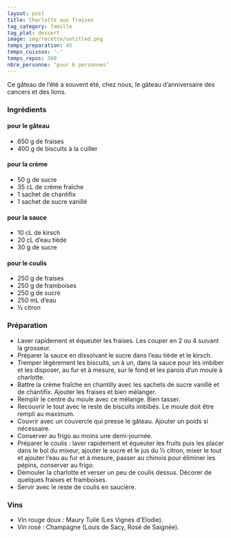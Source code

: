 ```yaml
---
layout: post
title: Charlotte aux fraises
tag_category: famille
tag_plat: dessert
image: img/recette/untitled.png
temps_preparation: 45
temps_cuisson: '-'
temps_repos: 360
nbre_personne: ‘pour 6 personnes’
---
```

Ce gâteau de l’été a souvent été, chez nous, le gâteau d’anniversaire des cancers et des lions.

### Ingrédients
#### pour le gâteau
* 650 g de fraises
* 400 g de biscuits à la cuiller

#### pour la crème
* 50 g de sucre
* 35 cL de crème fraîche
* 1 sachet de chantifix
* 1 sachet de sucre vanillé

#### pour la sauce
* 10 cL de kirsch
* 20 cL d’eau tiède
* 30 g de sucre

#### pour le coulis
* 250 g de fraises
* 250 g de framboises
* 250 g de sucre
* 250 mL d’eau
* ½ citron

### Préparation
* Laver rapidement et équeuter les fraises. Les couper en 2 ou 4 suivant la grosseur.
* Préparer la sauce en dissolvant le sucre dans l’eau tiède et le kirsch.
* Tremper légèrement les biscuits, un à un, dans la sauce pour les imbiber et les disposer, au fur et à mesure, sur le fond et les parois d’un moule à charlotte.
* Battre la crème fraîche en chantilly avec les sachets de sucre vanillé et de chantifix. Ajouter les fraises et bien mélanger.
* Remplir le centre du moule avec ce mélange. Bien tasser.
* Recouvrir le tout avec le reste de biscuits imbibés. Le moule doit être rempli au maximum.
* Couvrir avec un couvercle qui presse le gâteau. Ajouter un poids si nécessaire.
* Conserver au frigo au moins une demi-journée.
* Préparer le coulis : laver rapidement et équeuter les fruits puis les placer dans le bol du mixeur, ajouter le sucre et le jus du ½ citron, mixer le tout et ajouter l’eau au fur et à mesure, passer au chinois pour éliminer les pépins, conserver au frigo.
* Démouler la charlotte et verser un peu de coulis dessus. Décorer de quelques fraises et framboises.
* Servir avec le reste de coulis en saucière.


### Vins
* Vin rouge doux : Maury Tuilé (Les Vignes d'Elodie).
* Vin rosé : Champagne (Louis de Sacy, Rosé de Saignée).
